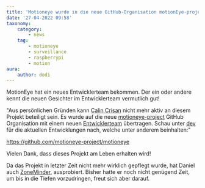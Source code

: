 ```yaml
---
title: 'Motioneye wurde in die neue GitHub-Organisation motionEye-project überführt'
date: '27-04-2022 09:58'
taxonomy:
    category:
        - news
    tag:
        - motioneye
        - surveillance
        - raspberrypi
        - motion
aura:
    author: dodi
---
```


MotionEye hat ein neues Entwicklerteam bekommen. Der ein oder andere kennt die neuen Gesichter im Entwicklerteam vermutlich gut! 

"Aus persönlichen Gründen kann [Calin Crisan](https://github.com/ccrisan) nicht mehr aktiv an diesem Projekt beteiligt sein. Es wurde auf die neue [motioneye-project](https://github.com/motioneye-project) GitHub Organisation mit einem neuen [Entwicklerteam](https://github.com/orgs/motioneye-project/people) übertragen. Schau unter [dev](https://github.com/motioneye-project/motioneye/tree/dev) für die aktuellen Entwicklungen nach, welche unter anderem beinhalten:"

https://github.com/motioneye-project/motioneye

Vielen Dank, dass dieses Projekt am Leben erhalten wird!

Da das Projekt in letzter Zeit nicht mehr wirklich gepflegt wurde, hat Daniel auch [ZoneMinder](https://zoneminder.com/), ausprobiert. Bisher hatte er noch nicht genügend Zeit, um bis in die Tiefen vorzudringen, freut sich aber darauf.